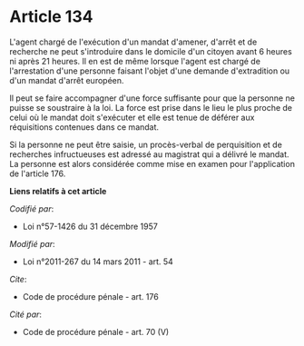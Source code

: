 # Article 134

L'agent chargé de l'exécution d'un mandat d'amener, d'arrêt et de recherche ne peut s'introduire dans le domicile d'un
citoyen avant 6 heures ni après 21 heures. Il en est de même lorsque l'agent est chargé de l'arrestation d'une personne
faisant l'objet d'une demande d'extradition ou d'un mandat d'arrêt européen.

Il peut se faire accompagner d'une force suffisante pour que la personne ne puisse se soustraire à la loi. La force est prise
dans le lieu le plus proche de celui où le mandat doit s'exécuter et elle est tenue de déférer aux réquisitions contenues
dans ce mandat. 

Si la personne ne peut être saisie, un procès-verbal de perquisition et de recherches infructueuses est adressé au magistrat
qui a délivré le mandat. La personne est alors considérée comme mise en examen pour l'application de l'article 176.

**Liens relatifs à cet article**

_Codifié par_:

  - Loi n°57-1426 du 31 décembre 1957

_Modifié par_:

  - Loi n°2011-267 du 14 mars 2011 - art. 54

_Cite_:

  - Code de procédure pénale - art. 176

_Cité par_:

  - Code de procédure pénale - art. 70 (V)
